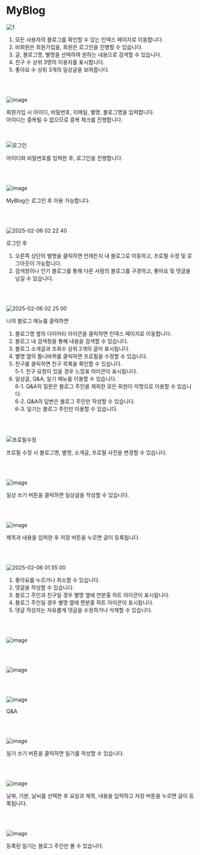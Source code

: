 # MyBlog

![1](https://github.com/user-attachments/assets/35169cdf-cb70-4048-915c-0e32a1079550)
1. 모든 사용자의 블로그를 확인할 수 있는 인덱스 페이지로 이동합니다.
2. 비회원은 회원가입을, 회원은 로그인을 진행할 수 있습니다.
3. 글, 블로그명, 별명을 선택하여 원하는 내용으로 검색할 수 있습니다.
4. 친구 수 상위 3명의 이용자를 표시합니다.
5. 좋아요 수 상위 3개의 일상글을 보여줍니다.

<br><br>

![image](https://github.com/user-attachments/assets/07f2c5fd-4e9a-484f-b7f1-a2798454fb7c)


회원가입 시 아이디, 비밀번호, 이메일, 별명, 블로그명을 입력합니다. <br>
아이디는 중복될 수 없으므로 중복 체크를 진행합니다.

<br><br>
![로그인](https://github.com/user-attachments/assets/a8d2635e-31d7-47e9-9d00-2c74850508ec)

아이디와 비밀번호를 입력한 후, 로그인을 진행합니다.

<br><br>

![image](https://github.com/user-attachments/assets/ce28c8d1-5f2b-44ac-8929-3e870842176a)

MyBlog는 로그인 후 이용 가능합니다.

<br><br>

![2025-02-06 02 22 40](https://github.com/user-attachments/assets/5bfa0d01-b109-4f3c-94d2-45e54fe907d2)


로그인 후 
1. 오른쪽 상단의 별명을 클릭하면 언제든지 내 블로그로 이동하고, 프로필 수정 및 로그아웃이 가능합니다.
2. 검색창이나 인기 블로그를 통해 다른 사람의 블로그를 구경하고, 좋아요 및 댓글을 남길 수 있습니다.

<br><br>

![2025-02-06 02 25 00](https://github.com/user-attachments/assets/8c149bc1-e26b-42c6-a529-84413cc26e98)


나의 블로그 메뉴를 클릭하면

1. 블로그명 옆의 다이어리 아이콘을 클릭하면 인덱스 페이지로 이동합니다.
2. 블로그 내 검색창을 통해 내용을 검색할 수 있습니다.
3. 블로그 소개글과 조회수 상위 2개의 글이 표시됩니다.
4. 별명 옆의 톱니바퀴를 클릭하면 프로필을 수정할 수 있습니다.
5. 친구를 클릭하면 친구 목록을 확인할 수 있습니다.<br>
 5-1. 친구 요청이 있을 경우 느낌표 아이콘이 표시됩니다.
6. 일상글, Q&A, 일기 메뉴를 이용할 수 있습니다.<br>
 6-1. Q&A의 질문은 블로그 주인을 제외한 모든 회원이 익명으로 이용할 수 있습니다.<br>
 6-2. Q&A의 답변은 블로그 주인만 작성할 수 있습니다.<br>
 6-3. 일기는 블로그 주인만 이용할 수 있습니다.<br>
   
<br><br>

![프로필수정](https://github.com/user-attachments/assets/86f7dd9b-9bf4-4398-8920-48fa24df8ff2)

프로필 수정 시 블로그명, 별명, 소개글, 프로필 사진을 변경할 수 있습니다.

<br><br>

![image](https://github.com/user-attachments/assets/27c424af-71e8-45b1-b290-cc5731e496b3)

일상 쓰기 버튼을 클릭하면 일상글을 작성할 수 있습니다.

<br><br>

![image](https://github.com/user-attachments/assets/e65947d2-8276-4bab-bb22-1bf1e95af8b5)

제목과 내용을 입력한 후 저장 버튼을 누르면 글이 등록됩니다.

<br><br>

![2025-02-06 01 55 00](https://github.com/user-attachments/assets/7df5d302-9e47-46b9-9a8f-96ceb1baeaf7)

1. 좋아요를 누르거나 취소할 수 있습니다.
2. 댓글을 작성할 수 있습니다.
3. 블로그 주인과 친구일 경우 별명 옆에 연분홍 하트 아이콘이 표시됩니다.
4. 블로그 주인일 경우 별명 옆에 찐분홍 하트 아이콘이 표시됩니다.
5. 댓글 작성자는 자유롭게 댓글을 수정하거나 삭제할 수 있습니다.

<br><br>

![image](https://github.com/user-attachments/assets/19a86d90-7881-4620-84bd-ccfb7fc65133)

<br><br>

![image](https://github.com/user-attachments/assets/25472fd5-8f5e-4f4d-8e85-20752c037685)

<br><br>

![image](https://github.com/user-attachments/assets/326cf243-1b23-42aa-9885-51011dd0df34)

Q&A

<br><br>

![image](https://github.com/user-attachments/assets/549d8169-1a51-4e11-83ca-a85054d023d8)

일기 쓰기 버튼을 클릭하면 일기를 작성할 수 있습니다.

<br><br>

![image](https://github.com/user-attachments/assets/2822a6bc-a525-4c39-9c40-520e22141989)

날짜, 기분, 날씨를 선택한 후 요일과 제목, 내용을 입력하고 저장 버튼을 누르면 글이 등록됩니다.

<br><br>

![image](https://github.com/user-attachments/assets/ab8b1b71-51a2-48ae-87e7-72bb0f938c78)

등록된 일기는 블로그 주인만 볼 수 있습니다.

<br><br>
